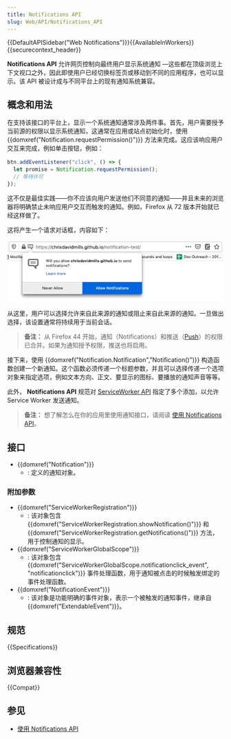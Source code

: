 ```yaml
---
title: Notifications API
slug: Web/API/Notifications_API
---
```


{{DefaultAPISidebar("Web Notifications")}}{{AvailableInWorkers}}{{securecontext_header}}

**Notifications API** 允许网页控制向最终用户显示系统通知 —这些都在顶级浏览上下文视口之外，因此即使用户已经切换标签页或移动到不同的应用程序，也可以显示。该 API 被设计成与不同平台上的现有通知系统兼容。

## 概念和用法

在支持该接口的平台上，显示一个系统通知通常涉及两件事。首先，用户需要授予当前源的权限以显示系统通知，这通常在应用或站点初始化时，使用 {{domxref("Notification.requestPermission()")}} 方法来完成。这应该响应用户交互来完成，例如单击按钮，例如：

```js
btn.addEventListener("click", () => {
  let promise = Notification.requestPermission();
  // 等待许可
});
```

这不仅是最佳实践——你不应该向用户发送他们不同意的通知——并且未来的浏览器将明确禁止未响应用户交互而触发的通知。例如，Firefox 从 72 版本开始就已经这样做了。

这将产生一个请求对话框，内容如下：

![一个对话框，要求用户允许来自该源的通知。 有一些选项可以禁止或允许通知](screen_shot_2019-12-11_at_9.59.14_am.png)

从这里，用户可以选择允许来自此来源的通知或阻止来自此来源的通知。一旦做出选择，该设置通常将持续用于当前会话。

> **备注：** 从 Firefox 44 开始，通知（Notifications）和推送（[Push](/zh-CN/docs/Web/API/Push_API)）的权限已合并。如果为通知授予权限，推送也将启用。

接下来，使用 {{domxref("Notification.Notification","Notification()")}} 构造函数创建一个新通知。这个函数必须传递一个标题参数，并且可以选择传递一个选项对象来指定选项，例如文本方向、正文、要显示的图标、要播放的通知声音等等。

此外， **Notifications API** 规范对 [ServiceWorker API](/zh-CN/docs/Web/API/ServiceWorker_API) 指定了多个添加，以允许 Service Worker 发送通知。

> **备注：** 想了解怎么在你的应用里使用通知接口，请阅读 [使用 Notifications API](/zh-CN/docs/Web/API/Notifications_API/Using_the_Notifications_API)。

## 接口

- {{domxref("Notification")}}
  - : 定义的通知对象。

### 附加参数

- {{domxref("ServiceWorkerRegistration")}}
  - : 该对象包含 {{domxref("ServiceWorkerRegistration.showNotification()")}} 和 {{domxref("ServiceWorkerRegistration.getNotifications()")}} 方法，用于控制通知的显示。
- {{domxref("ServiceWorkerGlobalScope")}}
  - : 该对象包含 {{domxref("ServiceWorkerGlobalScope.notificationclick_event", "notificationclick")}} 事件处理函数，用于通知被点击的时候触发绑定的事件处理函数。
- {{domxref("NotificationEvent")}}
  - : 该对象是功能明确的事件对象，表示一个被触发的通知事件，继承自 {{domxref("ExtendableEvent")}}。

## 规范

{{Specifications}}

## 浏览器兼容性

{{Compat}}

## 参见

- [使用 Notifications API](/zh-CN/docs/Web/API/Notifications_API/Using_the_Notifications_API)
